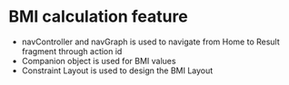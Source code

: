 # BMI calculation feature
- navController and navGraph is used to navigate from Home to Result fragment through action id
- Companion object is used for BMI values
- Constraint Layout is used to design the BMI Layout
